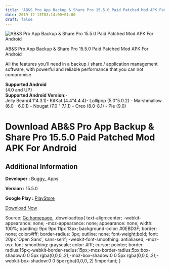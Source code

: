 ```yaml
---
title: 'AB&S Pro App Backup & Share Pro 15.5.0 Paid Patched Mod APK For Android'
date: 2019-12-13T03:14:00+01:00
draft: false
---
```


![AB&S Pro App Backup & Share Pro 15.5.0 Paid Patched Mod APK For Android](https://i2.wp.com/apkhome.net/wp-content/uploads/2019/12/ABS-Pro-App-Backup-Share-Pro-15.5.0-Paid-Patched-Mod.png "AB&S Pro App Backup & Share Pro 15.5.0 Paid Patched Mod APK For Android")

  

AB&S Pro App Backup & Share Pro 15.5.0 Paid Patched Mod APK For Android

All the features you'll need in a backup / share / application management software, with powerful and reliable performance that you can not compromise

**Supported Android**  
{4.0 and UP}  
**Supported Android Version**:-  
Jelly Bean(4.1"4.3.1)- KitKat (4.4"4.4.4)- Lollipop (5.0"5.0.2) - Marshmallow (6.0 - 6.0.1) - Nougat (7.0 " 7.1.1) - Oreo (8.0-8.1) - Pie (9.0)

Download AB&S Pro App Backup & Share Pro 15.5.0 Paid Patched Mod APK For Android
================================================================================

Additional Information
----------------------

**Developer :** Buggy\_ Apps

**Version :** 15.5.0

**Google Play :** [PlayStore](https://play.google.com/store/apps/details?id=com.ruet_cse_1503050.ragib.appbackup.pro)

  

[Download Now](https://store4app.co/post/ab-amp-s-pro-app-backup-amp-share-pro-15-5-0-paid-patched-mod-apk-for-android_1576159980)

  
Source: [Go homepage.](https://store4app.co/post/ab-amp-s-pro-app-backup-amp-share-pro-15-5-0-paid-patched-mod-apk-for-android_1576159980) .downloadtop{ text-align:center; -webkit-appearance: none; -moz-appearance: none; appearance: none; width: 100%; padding: 9px 9px 11px 13px; background-color: #0EBD3F; border: none; color:#fff; border-radius: 3px; outline: none; font-weight;bold; font: 20px 'Open Sans', sans-serif; -webkit-font-smoothing: antialiased; -moz-osx-font-smoothing: grayscale; color: #fff; cursor: pointer; border-radius:15px;-webkit-border-radius:15px;-moz-border-radius:5px;box-shadow:0 0 5px rgba(0,0,0,.2);-moz-box-shadow:0 0 5px rgba(0,0,0,.2);-webkit-box-shadow:0 0 5px rgba(0,0,0,.2) !important; }